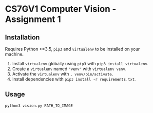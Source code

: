 # CS7GV1 Computer Vision - Assignment 1
## Installation
Requires Python >=3.5, `pip3` and `virtualenv` to be installed on your machine.
1. Install `virtualenv` globally using `pip3` with `pip3 install virtualenv`.
2. Create a `virtualenv` named `"venv"` with `virtualenv venv`.
3. Activate the `virtualenv` with `. venv/bin/activate`.
4. Install dependencies with `pip3 install -r requirements.txt`.
## Usage
`python3 vision.py PATH_TO_IMAGE`
